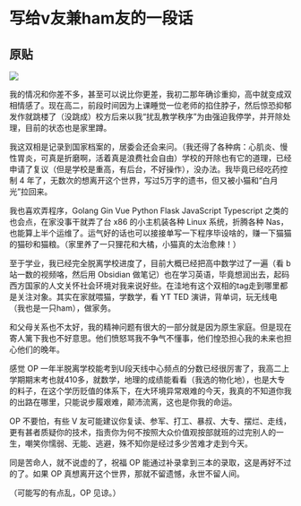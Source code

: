 # 写给v友兼ham友的一段话

## 原贴

![](Screenshot_20230626-002517_V2er%202.png)

我的情况和你差不多，甚至可以说比你更差，我初二那年确诊重抑，高中就变成双相情感了。现在高二，前段时间因为上课睡觉一位老师的掐住脖子，然后惊恐抑郁发作就跳楼了（没跳成）校方后来以我“扰乱教学秩序”为由强迫我停学，并开除处理，目前的状态也是家里蹲。

我这双相是记录到国家档案的，居委会还会来问。（我还得了各种病：心肌炎、慢性胃炎，可真是折磨啊，活着真是浪费社会自由）学校的开除也有它的道理，已经申请了复议（但是学校是重高，有后台，不好操作），没办法。我毕竟已经吃药控制 4 年了，无数次的想离开这个世界，写过5万字的遗书，但又被小猫和“白月光”拉回来。

我也喜欢弄程序，Golang Gin Vue Python Flask JavaScript Typescript 之类的也会点，在家没事干就弄了台 x86 的小主机装各种 Linux 系统，折腾各种 Nas，也能算上半个运维了。运气好的话也可以接接单写一下程序毕设啥的，赚一下猫猫的猫砂和猫粮。（家里养了一只狸花和大橘，小猫真的太治愈辣！）

至于学业，我已经完全脱离学校进度了，目前大概已经把高中数学过了一遍（看 b 站一数的视频咯，然后用 Obsidian 做笔记）也在学习英语，毕竟想润出去，起码西方国家的人文关怀社会环境对我来说好些。在洼地有这个双相的tag走到哪里都是关注对象。其实在家就喂猫，学数学，看 YT TED 演讲，背单词，玩无线电（我也是一只ham），做家务。

和父母关系也不太好，我的精神问题有很大的一部分就是因为原生家庭。但是现在寄人篱下我也不好意思。他们愤怒骂我不争气不懂事，他们惶恐担心我的未来也担心他们的晚年。

感觉 OP 一年半脱离学校能考到U段天线中心频点的分数已经很厉害了，我高二上学期期末考也就410多，就数学，地理的成绩能看看（我选的物化地），也是大专的料子，在这个学历贬值的体系下，在大环境异常艰难的今天，我真的不知道你我的出路在哪里，只能说步履艰难，颠沛流离，这也是你我的命运。

OP 不要怕，有些 V 友可能建议你复读、参军、打工、暴叔、大专、摆烂、走线，更有甚者质疑你的技术，指责你为何不按照大众价值观按部就班的过完别人的一生，嘲笑你懦弱、无能、逃避，殊不知你是经过多少苦难才走到今天。

同是苦命人，就不说虚的了，祝福 OP 能通过补录拿到三本的录取，这是再好不过的了。如果 OP 真想离开这个世界，那就不留遗憾，永世不留人间。

（可能写的有点乱，OP 见谅。）







